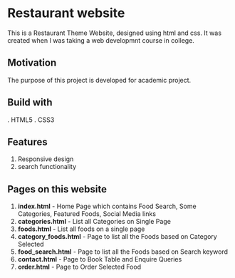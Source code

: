 # Restaurant website
This is a Restaurant Theme Website, designed using html and css.
It was created when I was taking a web developmnt course in college.

## Motivation
The purpose of this project is developed for academic project. 

## Build with
. HTML5
. CSS3

## Features
1. Responsive design
2. search functionality


## Pages on this website
1. **index.html** - Home Page which contains Food Search, Some Categories, Featured Foods, Social Media links
2. **categories.html** - List all Categories on Single Page
3. **foods.html** - List all foods on a single page
5. **category_foods.html** - Page to list all the Foods based on Category Selected
6. **food_search.html** - Page to list all the Foods based on Search keyword
6. **contact.html** - Page to Book Table and Enquire Queries 
7. **order.html** - Page to Order Selected Food
